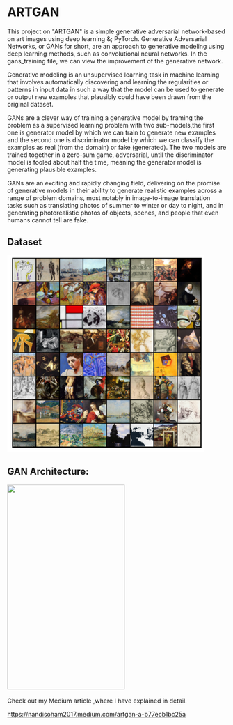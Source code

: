 # ARTGAN
This project on "ARTGAN" is a simple generative adversarial network-based on art images using deep learning &; PyTorch.
Generative Adversarial Networks, or GANs for short, are an approach to generative modeling using deep learning methods, such as convolutional neural networks.
In the gans_training file, we can view the improvement of the generative network.

Generative modeling is an unsupervised learning task in machine learning that involves automatically discovering and learning the regularities or patterns in input data in such a way that the model can be used to generate or output new examples that plausibly could have been drawn from the original dataset.

GANs are a clever way of training a generative model by framing the problem as a supervised learning problem with two sub-models,the first one is generator model by which we can train to generate new examples and the second one is discriminator model by which we can classify the examples as real (from the domain) or fake (generated). The two models are trained together in a zero-sum game, adversarial, until the discriminator model is fooled about half the time, meaning the generator model is generating plausible examples.

GANs are an exciting and rapidly changing field, delivering on the promise of generative models in their ability to generate realistic examples across a range of problem domains, most notably in image-to-image translation tasks such as translating photos of summer to winter or day to night, and in generating photorealistic photos of objects, scenes, and people that even humans cannot tell are fake.

Dataset
----
![UI](1.jpg)

GAN Architecture:
----
<p align="left">
    <img src="https://machinelearningmastery.com/wp-content/uploads/2019/04/Example-of-the-Generative-Adversarial-Network-Model-Architecture.png" width="270" height="470">
  </p>























Check out my Medium article ,where I have explained in detail.

https://nandisoham2017.medium.com/artgan-a-b77ecb1bc25a
